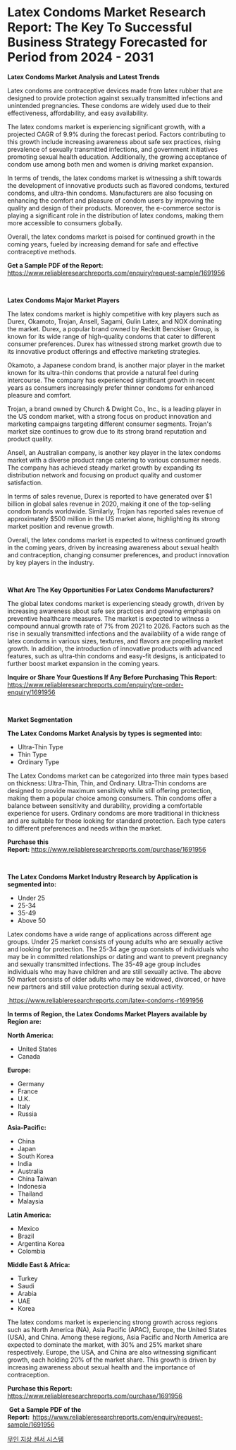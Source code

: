 <p><h1>Latex Condoms Market Research Report: The Key To Successful Business Strategy Forecasted for Period from 2024 - 2031</h1></p><p><strong>Latex Condoms Market Analysis and Latest Trends</strong></p>
<p><p>Latex condoms are contraceptive devices made from latex rubber that are designed to provide protection against sexually transmitted infections and unintended pregnancies. These condoms are widely used due to their effectiveness, affordability, and easy availability.</p><p>The latex condoms market is experiencing significant growth, with a projected CAGR of 9.9% during the forecast period. Factors contributing to this growth include increasing awareness about safe sex practices, rising prevalence of sexually transmitted infections, and government initiatives promoting sexual health education. Additionally, the growing acceptance of condom use among both men and women is driving market expansion.</p><p>In terms of trends, the latex condoms market is witnessing a shift towards the development of innovative products such as flavored condoms, textured condoms, and ultra-thin condoms. Manufacturers are also focusing on enhancing the comfort and pleasure of condom users by improving the quality and design of their products. Moreover, the e-commerce sector is playing a significant role in the distribution of latex condoms, making them more accessible to consumers globally. </p><p>Overall, the latex condoms market is poised for continued growth in the coming years, fueled by increasing demand for safe and effective contraceptive methods.</p></p>
<p><strong>Get a Sample PDF of the Report:&nbsp;</strong> <a href="https://www.reliableresearchreports.com/enquiry/request-sample/1691956">https://www.reliableresearchreports.com/enquiry/request-sample/1691956</a></p>
<p>&nbsp;</p>
<p><strong>Latex Condoms Major Market Players</strong></p>
<p><p>The latex condoms market is highly competitive with key players such as Durex, Okamoto, Trojan, Ansell, Sagami, Gulin Latex, and NOX dominating the market. Durex, a popular brand owned by Reckitt Benckiser Group, is known for its wide range of high-quality condoms that cater to different consumer preferences. Durex has witnessed strong market growth due to its innovative product offerings and effective marketing strategies.</p><p>Okamoto, a Japanese condom brand, is another major player in the market known for its ultra-thin condoms that provide a natural feel during intercourse. The company has experienced significant growth in recent years as consumers increasingly prefer thinner condoms for enhanced pleasure and comfort.</p><p>Trojan, a brand owned by Church & Dwight Co., Inc., is a leading player in the US condom market, with a strong focus on product innovation and marketing campaigns targeting different consumer segments. Trojan's market size continues to grow due to its strong brand reputation and product quality.</p><p>Ansell, an Australian company, is another key player in the latex condoms market with a diverse product range catering to various consumer needs. The company has achieved steady market growth by expanding its distribution network and focusing on product quality and customer satisfaction.</p><p>In terms of sales revenue, Durex is reported to have generated over $1 billion in global sales revenue in 2020, making it one of the top-selling condom brands worldwide. Similarly, Trojan has reported sales revenue of approximately $500 million in the US market alone, highlighting its strong market position and revenue growth.</p><p>Overall, the latex condoms market is expected to witness continued growth in the coming years, driven by increasing awareness about sexual health and contraception, changing consumer preferences, and product innovation by key players in the industry.</p></p>
<p>&nbsp;</p>
<p><strong>What Are The Key Opportunities For Latex Condoms Manufacturers?</strong></p>
<p><p>The global latex condoms market is experiencing steady growth, driven by increasing awareness about safe sex practices and growing emphasis on preventive healthcare measures. The market is expected to witness a compound annual growth rate of 7% from 2021 to 2026. Factors such as the rise in sexually transmitted infections and the availability of a wide range of latex condoms in various sizes, textures, and flavors are propelling market growth. In addition, the introduction of innovative products with advanced features, such as ultra-thin condoms and easy-fit designs, is anticipated to further boost market expansion in the coming years.</p></p>
<p><strong>Inquire or Share Your Questions If Any Before Purchasing This Report:</strong> <a href="https://www.reliableresearchreports.com/enquiry/pre-order-enquiry/1691956">https://www.reliableresearchreports.com/enquiry/pre-order-enquiry/1691956</a></p>
<p>&nbsp;</p>
<p><strong>Market Segmentation</strong></p>
<p><strong>The Latex Condoms Market Analysis by types is segmented into:</strong></p>
<p><ul><li>Ultra-Thin Type</li><li>Thin Type</li><li>Ordinary Type</li></ul></p>
<p><p>The Latex Condoms market can be categorized into three main types based on thickness: Ultra-Thin, Thin, and Ordinary. Ultra-Thin condoms are designed to provide maximum sensitivity while still offering protection, making them a popular choice among consumers. Thin condoms offer a balance between sensitivity and durability, providing a comfortable experience for users. Ordinary condoms are more traditional in thickness and are suitable for those looking for standard protection. Each type caters to different preferences and needs within the market.</p></p>
<p><strong>Purchase this Report:&nbsp;</strong><a href="https://www.reliableresearchreports.com/purchase/1691956">https://www.reliableresearchreports.com/purchase/1691956</a></p>
<p>&nbsp;</p>
<p><strong>The Latex Condoms Market Industry Research by Application is segmented into:</strong></p>
<p><ul><li>Under 25</li><li>25-34</li><li>35-49</li><li>Above 50</li></ul></p>
<p><p>Latex condoms have a wide range of applications across different age groups. Under 25 market consists of young adults who are sexually active and looking for protection. The 25-34 age group consists of individuals who may be in committed relationships or dating and want to prevent pregnancy and sexually transmitted infections. The 35-49 age group includes individuals who may have children and are still sexually active. The above 50 market consists of older adults who may be widowed, divorced, or have new partners and still value protection during sexual activity.</p></p>
<p><a href="https://www.reliableresearchreports.com/latex-condoms-r1691956">&nbsp;https://www.reliableresearchreports.com/latex-condoms-r1691956</a></p>
<p><strong>In terms of Region, the Latex Condoms Market Players available by Region are:</strong></p>
<p>
    <p> <strong> North America: </strong>
        <ul>
            <li>United States</li>
            <li>Canada</li>
        </ul>
        </p> 
    <p> <strong> Europe: </strong>
        <ul>
            <li>Germany</li>
            <li>France</li>
            <li>U.K.</li>
            <li>Italy</li>
            <li>Russia</li>
        </ul>
        </p> 
    <p> <strong> Asia-Pacific: </strong>
        <ul>
            <li>China</li>
            <li>Japan</li>
            <li>South Korea</li>
            <li>India</li>
            <li>Australia</li>
            <li>China Taiwan</li>
            <li>Indonesia</li>
            <li>Thailand</li>
            <li>Malaysia</li>
        </ul>
        </p> 
    <p> <strong> Latin America: </strong>
        <ul>
            <li>Mexico</li>
            <li>Brazil</li>
            <li>Argentina Korea</li>
            <li>Colombia</li>
        </ul>
        </p> 
    <p> <strong> Middle East & Africa: </strong>
        <ul>
            <li>Turkey</li>
            <li>Saudi</li>
            <li>Arabia</li>
            <li>UAE</li>
            <li>Korea</li>
        </ul>
    </p>
    </p>
<p><p>The latex condoms market is experiencing strong growth across regions such as North America (NA), Asia Pacific (APAC), Europe, the United States (USA), and China. Among these regions, Asia Pacific and North America are expected to dominate the market, with 30% and 25% market share respectively. Europe, the USA, and China are also witnessing significant growth, each holding 20% of the market share. This growth is driven by increasing awareness about sexual health and the importance of contraception.</p></p>
<p><strong>Purchase this Report: </strong><a href="https://www.reliableresearchreports.com/purchase/1691956">https://www.reliableresearchreports.com/purchase/1691956</a></p>
<p>&nbsp;<strong>Get a Sample PDF of the Report:&nbsp;&nbsp;</strong><a href="https://www.reliableresearchreports.com/enquiry/request-sample/1691956">https://www.reliableresearchreports.com/enquiry/request-sample/1691956</a></p>
<p><strong></strong></p>
<p><p><a href="https://medium.com/@candidarowe2022/2024%EB%85%84%EB%B6%80%ED%84%B0-2031%EB%85%84%EA%B9%8C%EC%A7%80%EC%9D%98-%EB%AC%B4%EC%9D%B8-%EC%A7%80%EC%83%81-%EC%84%BC%EC%84%9C-%EC%8B%9C%EC%8A%A4%ED%85%9C-%EC%8B%9C%EC%9E%A5-%EB%B6%84%EC%84%9D-%EB%B0%8F-%EA%B7%9C%EB%AA%A8-%EC%98%88%EC%83%81-e84fbc46d143">무인 지상 센서 시스템</a></p></p>